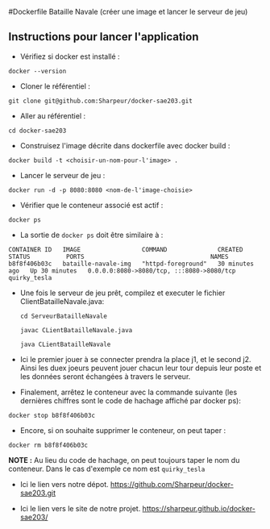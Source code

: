 #Dockerfile Bataille Navale (créer une image et lancer le serveur de jeu)

## Instructions pour lancer l'application

- Vérifiez si docker est installé :
```shell
docker --version
```

- Cloner le référentiel :
 ```shell
git clone git@github.com:Sharpeur/docker-sae203.git
```

- Aller au référentiel :
```shell
cd docker-sae203
```

- Construisez l'image décrite dans dockerfile avec docker build : 
```shell
docker build -t <choisir-un-nom-pour-l'image> .
```

- Lancer le serveur de jeu :
```shell
docker run -d -p 8080:8080 <nom-de-l'image-choisie>
```

- Vérifier que le conteneur associé est actif :
```shell
docker ps
```

- La sortie de ```docker ps``` doit être similaire à :
```shell
CONTAINER ID   IMAGE                 COMMAND              CREATED          STATUS          PORTS                                   NAMES
b8f8f406b03c   bataille-navale-img   "httpd-foreground"   30 minutes ago   Up 30 minutes   0.0.0.0:8080->8080/tcp, :::8080->8080/tcp   quirky_tesla
```
- Une fois le serveur de jeu prêt, compilez et executer le fichier ClientBatailleNavale.java:
  ```shell
  cd ServeurBatailleNavale
  ```
  ```shell
  javac CLientBatailleNavale.java
  ```
  ```shell
  java CLientBatailleNavale
  ```
- Ici le premier jouer à se connecter prendra la place j1, et le second j2.
  Ainsi les duex joeurs peuvent jouer chacun leur tour depuis leur poste et les données seront échangées à travers le serveur.

- Finalement, arrêtez le conteneur avec la commande suivante (les dernières chiffres sont le code de hachage affiché par docker ps):
```shell
docker stop b8f8f406b03c
```

- Encore, si on souhaite supprimer le conteneur, on peut taper :
```shell
docker rm b8f8f406b03c
```

**NOTE :** Au lieu du code de hachage, on peut toujours taper le nom du conteneur. Dans le cas d'exemple ce nom est ```quirky_tesla```

- Ici le lien vers notre dépot.
https://github.com/Sharpeur/docker-sae203.git

- Ici le lien vers le site de notre projet.
https://sharpeur.github.io/docker-sae203/




